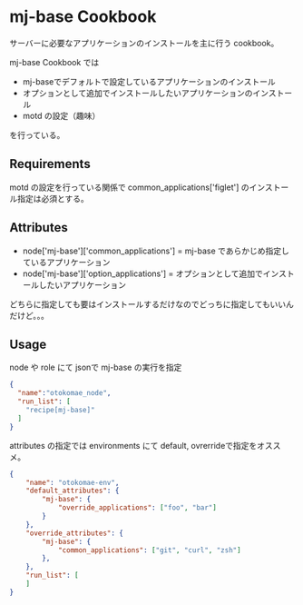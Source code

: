 mj-base Cookbook
=====================
サーバーに必要なアプリケーションのインストールを主に行う cookbook。

mj-base Cookbook では

* mj-baseでデフォルトで設定しているアプリケーションのインストール
* オプションとして追加でインストールしたいアプリケーションのインストール
* motd の設定（趣味）

を行っている。


Requirements
------------
motd の設定を行っている関係で common_applications['figlet'] のインストール指定は必須とする。


Attributes
----------

* node['mj-base']['common_applications'] = mj-base であらかじめ指定しているアプリケーション
* node['mj-base']['option_applications'] = オプションとして追加でインストールしたいアプリケーション

どちらに指定しても要はインストールするだけなのでどっちに指定してもいいんだけど。。。


Usage
-----

node や role にて jsonで mj-base の実行を指定

```json
{
  "name":"otokomae_node",
  "run_list": [
    "recipe[mj-base]"
  ]
}
```

attributes の指定では environments にて default, ovrerrideで指定をオススメ。

```json
{
    "name": "otokomae-env",
    "default_attributes": {
        "mj-base": {
            "override_applications": ["foo", "bar"]
        }
    },
    "override_attributes": {
        "mj-base": {
            "common_applications": ["git", "curl", "zsh"]
        },
    },
    "run_list": [
    ]
}
```


